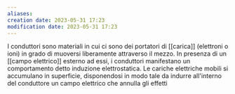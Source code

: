 ```yaml
---
aliases: 
creation date: 2023-05-31 17:23
modification date: 2023-05-31 17:23
---
```


I conduttori sono materiali in cui ci sono dei portatori di [[carica]] (elettroni o ioni) in grado di muoversi liberamente attraverso il mezzo. In presenza di un [[campo elettrico]] esterno ad essi, i conduttori manifestano un comportamento detto induzione elettrostatica. Le cariche elettriche mobili si accumulano in superficie, disponendosi in modo tale da indurre all'interno del conduttore un campo elettrico che annulla gli effetti 